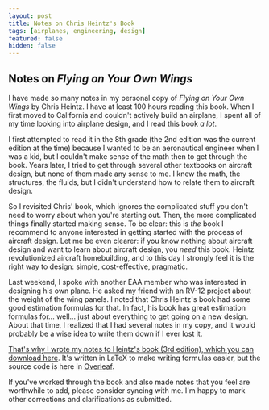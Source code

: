 ```yaml
---
layout: post
title: Notes on Chris Heintz's Book
tags: [airplanes, engineering, design]
featured: false
hidden: false
---
```


## Notes on *Flying on Your Own Wings*

I have made so many notes in my personal copy of *Flying on Your Own Wings* by Chris Heintz.
I have at least 100 hours reading this book.
When I first moved to California and couldn't actively build an airplane,
I spent all of my time looking into airplane design,
and I read this book *a lot*.

I first attempted to read it in the 8th grade (the 2nd edition was the current edition at the time)
because I wanted to be an aeronautical engineer when I was a kid,
but I couldn't make sense of the math then to get through the book.
Years later, I tried to get through several other textbooks on aircraft design,
but none of them made any sense to me.
I knew the math, the structures, the fluids, but I didn't understand how to relate them to aircraft design.

So I revisited Chris' book, which ignores the complicated stuff you don't need to worry about when you're starting out.
Then, the more complicated things finally started making sense.
To be clear: this is *the* book I recommend to anyone interested in getting started with the process of aircraft design.
Let me be even clearer: if you know nothing about aircraft design and want to learn about aircraft design, you *need* this book.
Heintz revolutionized aircraft homebuilding, and to this day I strongly feel it is the right way to design:
simple, cost-effective, pragmatic.

Last weekend, I spoke with another EAA member who was interested in designing his own plane.
He asked my friend with an RV-12 project about the weight of the wing panels.
I noted that Chris Heintz's book had some good estimation formulas for that.
In fact, his book has great estimation formulas for... well... just about everything to get going on a new design.
About that time, I realized that I had several notes in my copy,
and it would probably be a wise idea to write them down if I ever lost it.

[That's why I wrote my notes to Heintz's book (3rd edition), which you can download here](assets/images/posts/2023/07/HeintzCorrections.pdf).
It's written in LaTeX to make writing formulas easier, but the source code is here in [Overleaf](https://www.overleaf.com/read/ncwgcqtqwsxp#ca596e).

If you've worked through the book and also made notes that you feel are worthwhile to add, please consider syncing with me.
I'm happy to mark other corrections and clarifications as submitted.

